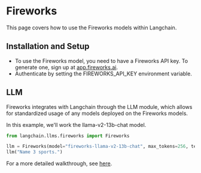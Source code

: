 # Fireworks

This page covers how to use the Fireworks models within Langchain.

## Installation and Setup

- To use the Fireworks model, you need to have a Fireworks API key. To generate one, sign up at [app.fireworks.ai](https://app.fireworks.ai).
- Authenticate by setting the FIREWORKS_API_KEY environment variable.

## LLM

Fireworks integrates with Langchain through the LLM module, which allows for standardized usage of any models deployed on the Fireworks models.

In this example, we'll work the llama-v2-13b-chat model. 

```python
from langchain.llms.fireworks import Fireworks 

llm = Fireworks(model="fireworks-llama-v2-13b-chat", max_tokens=256, temperature=0.4)
llm("Name 3 sports.")
```

For a more detailed walkthrough, see [here](/docs/integrations/llms/Fireworks).
